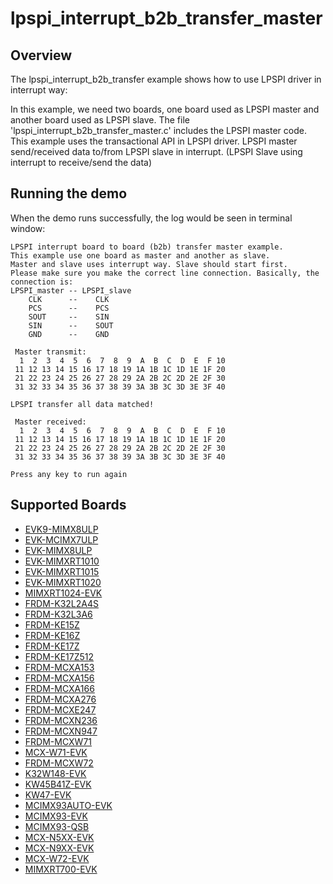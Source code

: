 # lpspi_interrupt_b2b_transfer_master

## Overview
The lpspi_interrupt_b2b_transfer example shows how to use LPSPI driver in interrupt way:

In this example, we need two boards, one board used as LPSPI master and another board used as LPSPI slave.
The file 'lpspi_interrupt_b2b_transfer_master.c' includes the LPSPI master code.
This example uses the transactional API in LPSPI driver.
LPSPI master send/received data to/from LPSPI slave in interrupt. (LPSPI Slave using interrupt to receive/send the data)


## Running the demo
When the demo runs successfully, the log would be seen in terminal window:
~~~~~~~~~~~~~~~~~~~~~~~~~~~~~~~~~~~~~~~~~~~~~~~~~~~~~~~~~~~~~~~~~~~~~~~~~~~~~~~~~~~~
LPSPI interrupt board to board (b2b) transfer master example.
This example use one board as master and another as slave.
Master and slave uses interrupt way. Slave should start first.
Please make sure you make the correct line connection. Basically, the connection is:
LPSPI_master -- LPSPI_slave
    CLK      --    CLK
    PCS      --    PCS
    SOUT     --    SIN
    SIN      --    SOUT
    GND      --    GND

 Master transmit:
  1  2  3  4  5  6  7  8  9  A  B  C  D  E  F 10
 11 12 13 14 15 16 17 18 19 1A 1B 1C 1D 1E 1F 20
 21 22 23 24 25 26 27 28 29 2A 2B 2C 2D 2E 2F 30
 31 32 33 34 35 36 37 38 39 3A 3B 3C 3D 3E 3F 40

LPSPI transfer all data matched!

 Master received:
  1  2  3  4  5  6  7  8  9  A  B  C  D  E  F 10
 11 12 13 14 15 16 17 18 19 1A 1B 1C 1D 1E 1F 20
 21 22 23 24 25 26 27 28 29 2A 2B 2C 2D 2E 2F 30
 31 32 33 34 35 36 37 38 39 3A 3B 3C 3D 3E 3F 40

Press any key to run again
~~~~~~~~~~~~~~~~~~~~~~~~~~~~~~~~~~~~~~~~~~~~~~~~~~~~~~~~~~~~~~~~~~~~~~~~~~~~~~~~~~~~~

## Supported Boards
- [EVK9-MIMX8ULP](../../../../_boards/evk9mimx8ulp/driver_examples/lpspi/interrupt_b2b_transfer/master/example_board_readme.md)
- [EVK-MCIMX7ULP](../../../../_boards/evkmcimx7ulp/driver_examples/lpspi/interrupt_b2b_transfer/master/example_board_readme.md)
- [EVK-MIMX8ULP](../../../../_boards/evkmimx8ulp/driver_examples/lpspi/interrupt_b2b_transfer/master/example_board_readme.md)
- [EVK-MIMXRT1010](../../../../_boards/evkmimxrt1010/driver_examples/lpspi/interrupt_b2b_transfer/master/example_board_readme.md)
- [EVK-MIMXRT1015](../../../../_boards/evkmimxrt1015/driver_examples/lpspi/interrupt_b2b_transfer/master/example_board_readme.md)
- [EVK-MIMXRT1020](../../../../_boards/evkmimxrt1020/driver_examples/lpspi/interrupt_b2b_transfer/master/example_board_readme.md)
- [MIMXRT1024-EVK](../../../../_boards/evkmimxrt1024/driver_examples/lpspi/interrupt_b2b_transfer/master/example_board_readme.md)
- [FRDM-K32L2A4S](../../../../_boards/frdmk32l2a4s/driver_examples/lpspi/interrupt_b2b_transfer/master/example_board_readme.md)
- [FRDM-K32L3A6](../../../../_boards/frdmk32l3a6/driver_examples/lpspi/interrupt_b2b_transfer/master/example_board_readme.md)
- [FRDM-KE15Z](../../../../_boards/frdmke15z/driver_examples/lpspi/interrupt_b2b_transfer/master/example_board_readme.md)
- [FRDM-KE16Z](../../../../_boards/frdmke16z/driver_examples/lpspi/interrupt_b2b_transfer/master/example_board_readme.md)
- [FRDM-KE17Z](../../../../_boards/frdmke17z/driver_examples/lpspi/interrupt_b2b_transfer/master/example_board_readme.md)
- [FRDM-KE17Z512](../../../../_boards/frdmke17z512/driver_examples/lpspi/interrupt_b2b_transfer/master/example_board_readme.md)
- [FRDM-MCXA153](../../../../_boards/frdmmcxa153/driver_examples/lpspi/interrupt_b2b_transfer/master/example_board_readme.md)
- [FRDM-MCXA156](../../../../_boards/frdmmcxa156/driver_examples/lpspi/interrupt_b2b_transfer/master/example_board_readme.md)
- [FRDM-MCXA166](../../../../_boards/frdmmcxa166/driver_examples/lpspi/interrupt_b2b_transfer/master/example_board_readme.md)
- [FRDM-MCXA276](../../../../_boards/frdmmcxa276/driver_examples/lpspi/interrupt_b2b_transfer/master/example_board_readme.md)
- [FRDM-MCXE247](../../../../_boards/frdmmcxe247/driver_examples/lpspi/interrupt_b2b_transfer/master/example_board_readme.md)
- [FRDM-MCXN236](../../../../_boards/frdmmcxn236/driver_examples/lpspi/interrupt_b2b_transfer/master/example_board_readme.md)
- [FRDM-MCXN947](../../../../_boards/frdmmcxn947/driver_examples/lpspi/interrupt_b2b_transfer/master/example_board_readme.md)
- [FRDM-MCXW71](../../../../_boards/frdmmcxw71/driver_examples/lpspi/interrupt_b2b_transfer/master/example_board_readme.md)
- [MCX-W71-EVK](../../../../_boards/mcxw71evk/driver_examples/lpspi/interrupt_b2b_transfer/master/example_board_readme.md)
- [FRDM-MCXW72](../../../../_boards/frdmmcxw72/driver_examples/lpspi/interrupt_b2b_transfer/master/example_board_readme.md)
- [K32W148-EVK](../../../../_boards/k32w148evk/driver_examples/lpspi/interrupt_b2b_transfer/master/example_board_readme.md)
- [KW45B41Z-EVK](../../../../_boards/kw45b41zevk/driver_examples/lpspi/interrupt_b2b_transfer/master/example_board_readme.md)
- [KW47-EVK](../../../../_boards/kw47evk/driver_examples/lpspi/interrupt_b2b_transfer/master/example_board_readme.md)
- [MCIMX93AUTO-EVK](../../../../_boards/mcimx93autoevk/driver_examples/lpspi/interrupt_b2b_transfer/master/example_board_readme.md)
- [MCIMX93-EVK](../../../../_boards/mcimx93evk/driver_examples/lpspi/interrupt_b2b_transfer/master/example_board_readme.md)
- [MCIMX93-QSB](../../../../_boards/mcimx93qsb/driver_examples/lpspi/interrupt_b2b_transfer/master/example_board_readme.md)
- [MCX-N5XX-EVK](../../../../_boards/mcxn5xxevk/driver_examples/lpspi/interrupt_b2b_transfer/master/example_board_readme.md)
- [MCX-N9XX-EVK](../../../../_boards/mcxn9xxevk/driver_examples/lpspi/interrupt_b2b_transfer/master/example_board_readme.md)
- [MCX-W72-EVK](../../../../_boards/mcxw72evk/driver_examples/lpspi/interrupt_b2b_transfer/master/example_board_readme.md)
- [MIMXRT700-EVK](../../../../_boards/mimxrt700evk/driver_examples/lpspi/interrupt_b2b_transfer/master/example_board_readme.md)
